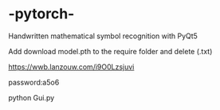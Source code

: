 # -pytorch-
Handwritten mathematical symbol recognition with PyQt5

Add download model.pth to the require folder and delete (.txt)

https://wwb.lanzouw.com/i9O0Lzsjuvi

password:a5o6

python Gui.py
